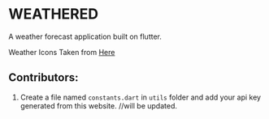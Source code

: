 # WEATHERED

A weather forecast application built on flutter.

Weather Icons Taken from [Here](https://www.figma.com/community/file/1126777451931792118/weather-glassmorphism-icon)

## Contributors:
1. Create a file named `constants.dart` in `utils` folder and add your api key generated from this website. //will be updated.